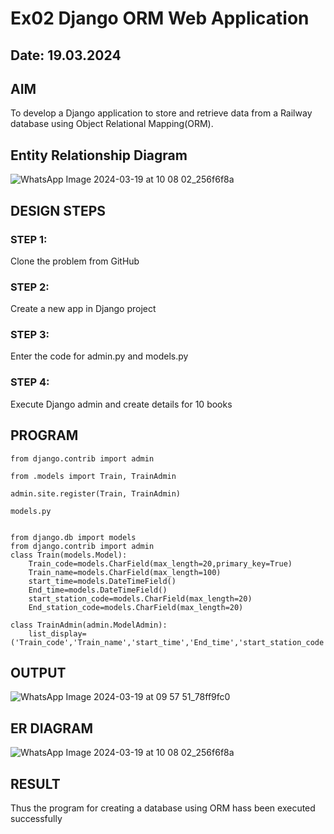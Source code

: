 # Ex02 Django ORM Web Application
## Date: 19.03.2024

## AIM
To develop a Django application to store and retrieve data from a Railway database using Object Relational Mapping(ORM).
## Entity Relationship Diagram


![WhatsApp Image 2024-03-19 at 10 08 02_256f6f8a](https://github.com/NagalapuramHasif/ORM/assets/149365567/7a837c64-5fcb-45f4-b94f-08c99fd827e3)
## DESIGN STEPS

### STEP 1:
Clone the problem from GitHub

### STEP 2:
Create a new app in Django project

### STEP 3:
Enter the code for admin.py and models.py

### STEP 4:
Execute Django admin and create details for 10 books

## PROGRAM
```
from django.contrib import admin

from .models import Train, TrainAdmin

admin.site.register(Train, TrainAdmin)

models.py


from django.db import models
from django.contrib import admin
class Train(models.Model):
    Train_code=models.CharField(max_length=20,primary_key=True)
    Train_name=models.CharField(max_length=100)
    start_time=models.DateTimeField()
    End_time=models.DateTimeField()
    start_station_code=models.CharField(max_length=20)
    End_station_code=models.CharField(max_length=20)
 
class TrainAdmin(admin.ModelAdmin):
    list_display=('Train_code','Train_name','start_time','End_time','start_station_code','End_station_code')

```

## OUTPUT
![WhatsApp Image 2024-03-19 at 09 57 51_78ff9fc0](https://github.com/NagalapuramHasif/ORM/assets/149365567/29e0cdf8-924e-4df7-9909-fb80cf536854)

## ER DIAGRAM
![WhatsApp Image 2024-03-19 at 10 08 02_256f6f8a](https://github.com/NagalapuramHasif/ORM/assets/149365567/7a837c64-5fcb-45f4-b94f-08c99fd827e3)


## RESULT
Thus the program for creating a database using ORM hass been executed successfully
